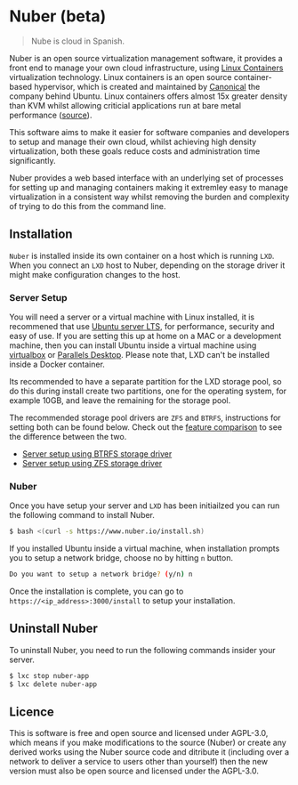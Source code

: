 # Nuber (beta)

> Nube is cloud in Spanish.

Nuber is an open source virtualization management software, it provides a front end to manage your own cloud infrastructure, using [Linux Containers](https://linuxcontainers.org/) virtualization technology. Linux containers is an open source container-based hypervisor, which is created and maintained by [Canonical](https://canonical.com/) the company behind Ubuntu. Linux containers offers almost 15x greater density than KVM whilst allowing criticial applications run at bare metal performance ([source](https://ubuntu.com/blog/lxd-crushes-kvm-in-density-and-speed)).

This software aims to make it easier for software companies and developers to setup and manage their own cloud, whilst achieving high density virtualization, both these goals reduce costs and administration time significantly.

Nuber provides a web based interface with an underlying set of processes for setting up and managing containers making it extremley easy to manage virtualization in a consistent way whilst removing the burden and complexity of trying to do this from the command line.

## Installation

`Nuber` is installed inside its own container on a host which is running `LXD`. When you connect an `LXD` host to Nuber, depending on the storage driver it might make configuration changes to the host.

### Server Setup

You will need a server or a virtual machine with Linux installed, it is recommened that use [Ubuntu server LTS](https://ubuntu.com/download/server), for performance, security and easy of use. If you are setting this up at home on a MAC or a development machine, then you can install Ubuntu inside a virtual machine using [virtualbox](https://www.virtualbox.org/) or [Parallels Desktop](https://www.parallels.com/uk/products/desktop/). Please note that, LXD can't be installed inside a Docker container.

Its recommended to have a separate partition for the LXD storage pool, so do this during install create two partitions, one for the operating system, for example 10GB, and leave the remaining for the storage pool.

The recommended storage pool drivers are `ZFS` and `BTRFS`, instructions for setting both can be found below. Check out the [feature comparison](https://linuxcontainers.org/lxd/docs/master/storage#storage-backends-and-supported-functions) to see the difference between the two.

- [Server setup using BTRFS storage driver](docs/lxd/ubuntu-btrfs.md)
- [Server setup using ZFS storage driver](docs/lxd/ubuntu-zfs.md)

### Nuber

Once you have setup your server and `LXD` has been initiailzed you can run the following command to install Nuber.

```bash
$ bash <(curl -s https://www.nuber.io/install.sh)
```

If you installed Ubuntu inside a virtual machine, when installation prompts you to setup
a network bridge, choose no by hitting `n` button.

```bash
Do you want to setup a network bridge? (y/n) n
```

Once the installation is complete, you can go to `https://<ip_address>:3000/install` to setup your installation.

## Uninstall Nuber

To uninstall Nuber, you need to run the following commands insider your server.

```bash
$ lxc stop nuber-app
$ lxc delete nuber-app
```

## Licence

This is software is free and open source and licensed under AGPL-3.0, which means if you make modifications
to the source (Nuber) or create any derived works using the Nuber source code and ditribute it (including over a network to deliver a service to users other than yourself) then the new version must also be open source and licensed under the AGPL-3.0.
